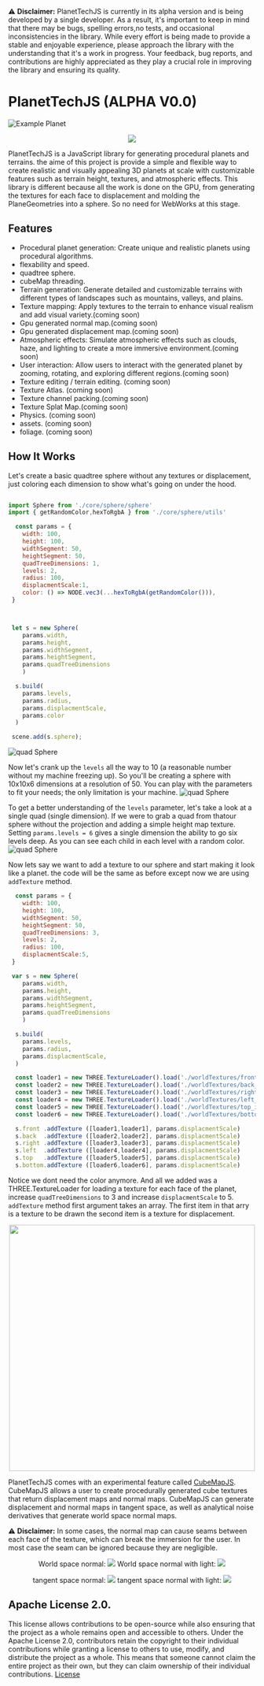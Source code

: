 ⚠️ **Disclaimer:** PlanetTechJS is currently in its alpha version and is being developed by a single developer. As a result, it's important to keep in mind that there may be bugs, spelling errors,no tests, and occasional inconsistencies in the library. While every effort is being made to provide a stable and enjoyable experience, please approach the library with the understanding that it's a work in progress. Your feedback, bug reports, and contributions are highly appreciated as they play a crucial role in improving the library and ensuring its quality.


# PlanetTechJS (ALPHA V0.0) 
![Example Planet](./public/readmeImg/example-planet.png)

<p align="center">
  <img src="./public/readmeImg/img6.png" />
</p>



PlanetTechJS is a JavaScript library for generating procedural planets and terrains. the aime of this project is  provide a simple and flexible way to create realistic and visually appealing 3D planets at scale with customizable features such as terrain height, textures, and atmospheric effects. This library is different because all the work is done on the GPU, from generating the textures for each face to displacement and molding the PlaneGeometries into a sphere. So no need for WebWorks at this stage.

## Features
- Procedural planet generation: Create unique and realistic planets using procedural algorithms.
- flexability and speed.
- quadtree sphere.
- cubeMap threading.
- Terrain generation: Generate detailed and customizable terrains with different types of landscapes such as mountains, valleys, and plains.
- Texture mapping: Apply textures to the terrain to enhance visual realism and add visual variety.(coming soon)
- Gpu generated normal map.(coming soon)
- Gpu generated displacement map.(coming soon)
- Atmospheric effects: Simulate atmospheric effects such as clouds, haze, and lighting to create a more immersive environment.(coming soon)
- User interaction: Allow users to interact with the generated planet by zooming, rotating, and exploring different regions.(coming soon)
- Texture editing / terrain editing. (coming soon)
- Texture Atlas. (coming soon)
- Texture channel packing.(coming soon)
- Texture Splat Map.(coming soon)
- Physics. (coming soon)
- assets.  (coming soon)
- foliage. (coming soon)


## How It Works
Let's create a basic quadtree sphere without any textures or displacement, just coloring each dimension to show what's going on under the hood.
```javascript

import Sphere from './core/sphere/sphere'
import { getRandomColor,hexToRgbA } from './core/sphere/utils'

  const params = {
    width: 100,
    height: 100,
    widthSegment: 50,
    heightSegment: 50,
    quadTreeDimensions: 1,
    levels: 2,
    radius: 100,
    displacmentScale:1,
    color: () => NODE.vec3(...hexToRgbA(getRandomColor())),
 }



 let s = new Sphere(
    params.width,
    params.height,
    params.widthSegment,
    params.heightSegment,
    params.quadTreeDimensions
    )

  s.build(
    params.levels,
    params.radius,
    params.displacmentScale,
    params.color
  )

 scene.add(s.sphere);

```
![quad Sphere](./public/readmeImg/img2.png)

Now let's crank up the `levels` all the way to 10 (a reasonable number without my machine freezing up). So you'll be creating a sphere with 10x10x6 dimensions at a resolution of 50. You can play with the parameters to fit your needs; the only limitation is your machine.
![quad Sphere](./public/readmeImg/img3.png)

To get a better understanding of the `levels` parameter, let's take a look at a single quad (single dimension). If we were to grab a quad from thatour sphere without the projection and adding a simple height map texture. Setting `params.levels = 6` gives a single dimension the ability to go six levels deep. As you can see each child in each level with a random color. 
![quad Sphere](./public/readmeImg/img4.jpg)

Now lets say we want to add a texture to our sphere and start making it look like a planet.
the code will be the same as before except now we are using `addTexture` method.
```javascript
  const params = {
    width: 100,
    height: 100,
    widthSegment: 50,
    heightSegment: 50,
    quadTreeDimensions: 3,
    levels: 2,
    radius: 100,
    displacmentScale:5,
 }

 var s = new Sphere(
    params.width,
    params.height,
    params.widthSegment,
    params.heightSegment,
    params.quadTreeDimensions
    )

  s.build(
    params.levels,
    params.radius,
    params.displacmentScale,
  )

  const loader1 = new THREE.TextureLoader().load('./worldTextures/front_image.png' );
  const loader2 = new THREE.TextureLoader().load('./worldTextures/back_image.png'  );
  const loader3 = new THREE.TextureLoader().load('./worldTextures/right_image.png' );
  const loader4 = new THREE.TextureLoader().load('./worldTextures/left_image.png'  );
  const loader5 = new THREE.TextureLoader().load('./worldTextures/top_image.png'   );
  const loader6 = new THREE.TextureLoader().load('./worldTextures/bottom_image.png');

  s.front .addTexture ([loader1,loader1], params.displacmentScale)
  s.back  .addTexture ([loader2,loader2], params.displacmentScale)
  s.right .addTexture ([loader3,loader3], params.displacmentScale)
  s.left  .addTexture ([loader4,loader4], params.displacmentScale)
  s.top   .addTexture ([loader5,loader5], params.displacmentScale)
  s.bottom.addTexture ([loader6,loader6], params.displacmentScale)

```
Notice we dont need the color anymore. And all we added was a THREE.TextureLoader for loading a texture for each face of the planet, increase `quadTreeDimensions` to 3 and increase `displacmentScale` to 5.
`addTexture` method first argument takes an array. The first item in that arry is a texture to be drawn the second item is a texture for displacement.
<p align="center">
  <img src="./public/readmeImg/img8.png" width="500" />
</p>

PlanetTechJS comes with an experimental feature called [CubeMapJS](./src/lib/core/textures/cubeMap). CubeMapJS allows a user to create procedurally generated cube textures that return displacement maps and normal maps. CubeMapJS can generate displacement and normal maps in tangent space, as well as analytical noise derivatives that generate world space normal maps.

⚠️ **Disclaimer:** In some cases, the normal map can cause seams between each face of the texture, which can break the immersion for the user. In most case the seam can be ignored because they are negligible. 


<p align="center">
  World space normal:
  <img src="./public/readmeImg/no.png"    />
  World space normal with light:
  <img src="./public/readmeImg/objSS.png" />
</p>

<p align="center">
  tangent space normal:
  <img  src="./public/readmeImg/nt.png"  />
  tangent space normal with light:
  <img  src="./public/readmeImg/tanSS.png" />
</p>

## Apache License 2.0.
This license  allows contributions to be open-source  while also ensuring that the project as a whole remains open and accessible to others.
Under the Apache License 2.0, contributors retain the copyright to their individual contributions while granting a license to others to use, modify, and distribute the project as a whole. This means that someone cannot claim the entire project as their own, but they can claim ownership of their individual contributions.
 [License](./LICENSE.txt)